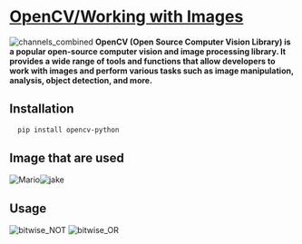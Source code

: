 # [OpenCV/Working with Images](https://opencv.org/)
![channels_combined](https://github.com/ThisIs-Developer/Python/assets/109382325/55990dd2-407e-446b-93b6-8ac41d848d9f)
**OpenCV (Open Source Computer Vision Library) is a popular open-source computer vision and image processing library. It provides a wide range of tools and functions that allow developers to work with images and perform various tasks such as image manipulation, analysis, object detection, and more.**
## Installation
```bash
  pip install opencv-python
```
## Image that are used
![Mario](https://github.com/ThisIs-Developer/Python/assets/109382325/c25fdbb8-2826-4a62-95e2-623de423e532)![jake](https://github.com/ThisIs-Developer/Python/assets/109382325/dfba1ed6-00c3-4fe1-957b-2b3f995661c0)


## Usage
![bitwise_NOT](https://github.com/ThisIs-Developer/Python/assets/109382325/84ec9507-f3e0-4910-81e3-60ce55be17aa)
![bitwise_OR](https://github.com/ThisIs-Developer/Python/assets/109382325/c7b174db-2bac-48a1-b279-88319c6b1584)

